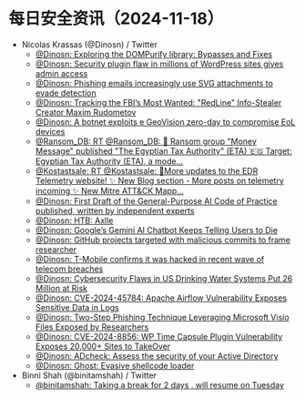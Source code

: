# 每日安全资讯（2024-11-18）

- Nicolas Krassas (@Dinosn) / Twitter
  - [@Dinosn: Exploring the DOMPurify library: Bypasses and Fixes](https://twitter.com/Dinosn/status/1858196106636607530)
  - [@Dinosn: Security plugin flaw in millions of WordPress sites gives admin access](https://twitter.com/Dinosn/status/1858195299107565873)
  - [@Dinosn: Phishing emails increasingly use SVG attachments to evade detection](https://twitter.com/Dinosn/status/1858194242968924648)
  - [@Dinosn: Tracking the FBI’s Most Wanted: "RedLine" Info-Stealer Creator Maxim Rudometov](https://twitter.com/Dinosn/status/1858150968891674958)
  - [@Dinosn: A botnet exploits e GeoVision zero-day to compromise EoL devices](https://twitter.com/Dinosn/status/1858043733784076436)
  - [@Ransom_DB: RT @Ransom_DB: 🚨 Ransom group "Money Message" published "The Egyptian Tax Authority" (ETA) 🇪🇬 Target: Egyptian Tax Authority (ETA), a mode…](https://twitter.com/Ransom_DB/status/1857958997610971557)
  - [@Kostastsale: RT @Kostastsale: 🚀More updates to the EDR Telemetry website! ✨ New Blog section - More posts on telemetry incoming ✨ New Mitre ATT&CK Mapp…](https://twitter.com/Kostastsale/status/1857933289568280654)
  - [@Dinosn: First Draft of the General-Purpose AI Code of Practice published, written by independent experts](https://twitter.com/Dinosn/status/1857993287723839804)
  - [@Dinosn: HTB: Axlle](https://twitter.com/Dinosn/status/1857990926477480245)
  - [@Dinosn: Google’s Gemini AI Chatbot Keeps Telling Users to Die](https://twitter.com/Dinosn/status/1857984161472028711)
  - [@Dinosn: GitHub projects targeted with malicious commits to frame researcher](https://twitter.com/Dinosn/status/1857983970278826360)
  - [@Dinosn: T-Mobile confirms it was hacked in recent wave of telecom breaches](https://twitter.com/Dinosn/status/1857983885293805701)
  - [@Dinosn: Cybersecurity Flaws in US Drinking Water Systems Put 26 Million at Risk](https://twitter.com/Dinosn/status/1857983840007938332)
  - [@Dinosn: CVE-2024-45784: Apache Airflow Vulnerability Exposes Sensitive Data in Logs](https://twitter.com/Dinosn/status/1857983744058990727)
  - [@Dinosn: Two-Step Phishing Technique Leveraging Microsoft Visio Files Exposed by Researchers](https://twitter.com/Dinosn/status/1857983670495121693)
  - [@Dinosn: CVE-2024-8856: WP Time Capsule Plugin Vulnerability Exposes 20,000+ Sites to TakeOver](https://twitter.com/Dinosn/status/1857983627063140828)
  - [@Dinosn: ADcheck: Assess the security of your Active Directory](https://twitter.com/Dinosn/status/1857983576886665561)
  - [@Dinosn: Ghost: Evasive shellcode loader](https://twitter.com/Dinosn/status/1857983546377290038)
- Binni Shah (@binitamshah) / Twitter
  - [@binitamshah: Taking a break for 2 days , will resume on Tuesday](https://twitter.com/binitamshah/status/1858119615374577783)
